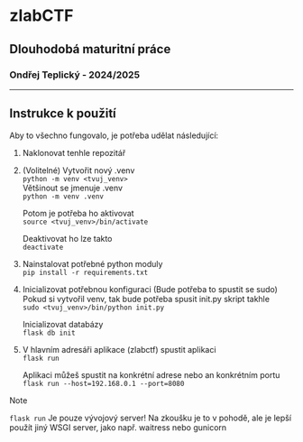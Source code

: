 # zlabCTF

## Dlouhodobá maturitní práce

### Ondřej Teplický - 2024/2025

---

## Instrukce k použití

Aby to všechno fungovalo, je potřeba udělat následující:

1. Naklonovat tenhle repozitář

2. (Volitelné) Vytvořit nový .venv\
	```python -m venv <tvuj_venv>```\
	Většinout se jmenuje .venv\
	```python -m venv .venv```
	
	Potom je potřeba ho aktivovat\
	```source <tvuj_venv>/bin/activate```

	Deaktivovat ho lze takto\
	```deactivate```

3. Nainstalovat potřebné python moduly\
	```pip install -r requirements.txt```

4. Inicializovat potřebnou konfiguraci (Bude potřeba to spustit se sudo)
	Pokud si vytvořil venv, tak bude potřeba spusit init.py skript takhle\
	```sudo <tvuj_venv>/bin/python init.py```
	
	Inicializovat databázy\
	```flask db init```

5. V hlavním adresáři aplikace (zlabctf) spustit aplikaci\
	```flask run```

	Aplikaci můžeš spustit na konkrétní adrese nebo an konkrétním portu
	```flask run --host=192.168.0.1 --port=8080```

> [!NOTE]
> ```flask run``` Je pouze vývojový server!
> Na zkoušku je to v pohodě, ale je lepší použít jiný WSGI server, jako např. waitress nebo gunicorn
	
